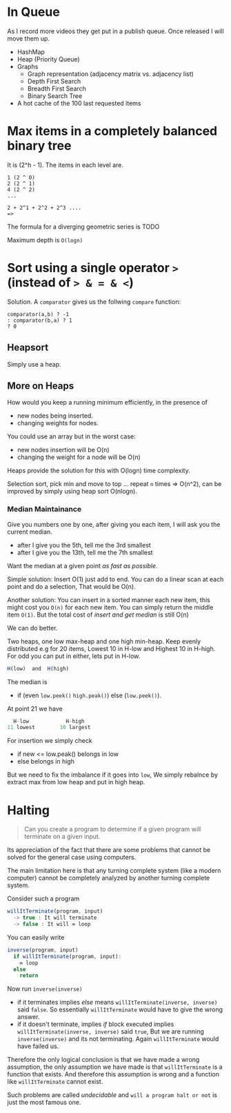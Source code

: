 # In Queue
As I record more videos they get put in a publish queue. Once released I will move them up.

* HashMap
* Heap (Priority Queue)
* Graphs
  * Graph representation (adjacency matrix vs. adjacency list)
  * Depth First Search
  * Breadth First Search
  * Binary Search Tree
* A hot cache of the 100 last requested items

# Max items in a completely balanced binary tree
It is (2^h - 1). The items in each level are.

```
1 (2 ^ 0)
2 (2 ^ 1)
4 (2 ^ 2)
...

2 + 2^1 + 2^2 + 2^3 ....
=>
```

The formula for a diverging geometric series is TODO

Maximum depth is `O(logn)`

# Sort using a single operator `>` (instead of `> & = & <`)
Solution. A `comparator` gives us the follwing `compare` function:
```
comparator(a,b) ? -1
: comparator(b,a) ? 1
? 0
```

## Heapsort
Simply use a heap.

## More on Heaps
How would you keep a running minimum efficiently, in the presence of
* new nodes being inserted.
* changing weights for nodes.

You could use an array but in the worst case:
* new nodes insertion will be O(n)
* changing the weight for a node will be O(n)

Heaps provide the solution for this with O(logn) time complexity.

Selection sort, pick min and move to top ... repeat `n` times => O(n^2), can be improved by simply using heap sort O(nlogn).

### Median Maintainance
Give you numbers one by one, after giving you each item, I will ask you the current median.
* after I give you the 5th, tell me the 3rd smallest
* after I give you the 13th, tell me the 7th smallest

Want the median at a given point *as fast as possible*.

Simple solution: Insert O(1) just add to end. You can do a linear scan at each point and do a selection, That would be O(n).

Another solution: You can insert in a sorted manner each new item, this might cost you `O(n)` for each new item. You can simply return the middle item `O(1)`. But the total cost of *insert and get median* is still O(n)

We can do better.

Two heaps, one low max-heap and one high min-heap. Keep evenly distributed e.g for 20 items, Lowest 10 in H-low and Highest 10 in H-high. For odd you can put in either, lets put in H-low.

```js
H(low)  and  H(high)
```

The median is
- if (even `low.peek()` `high.peak()`) else (`low.peek()`).

At point 21 we have

```js
  H-low            H-high
11 lowest        10 largest
```

For insertion we simply check
- if new <= low.peak() belongs in low
- else belongs in high

But we need to fix the imbalance if it goes into `low`, We simply rebalnce by extract max from low heap and put in high heap.

# Halting

> Can you create a program to determine if a given program will terminate on a given input.

Its appreciation of the fact that there are some problems that cannot be solved for the general case using computers.

The main limitation here is that any turning complete system (like a modern computer) cannot be completely analyzed by another turning complete system.

Consider such a program

```js
willItTerminate(program, input)
  -> true : It will terminate
  -> false : It will ∞ loop
```

You can easily write
```js
inverse(program, input)
  if willItTerminate(program, input):
    ∞ loop
  else
    return
```

Now run `inverse(inverse)`
- if it terminates implies *else* means `willItTerminate(inverse, inverse)` said `false`. So essentially `willItTerminate` would have to give the wrong answer.
- if it doesn't terminate, implies *if* block executed implies `willItTerminate(inverse, inverse)` said `true`, But we are running `inverse(inverse)` and its not terminating. Again `willItTerminate` would have failed us.

Therefore the only logical conclusion is that we have made a wrong assumption, the only assumption we have made is that `willItTerminate` is a function that exists. And therefore this assumption is wrong and a function like `willItTerminate` cannot exist.

Such problems are called *undecidable* and `will a program halt or not` is just the most famous one.
